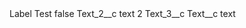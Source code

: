 <?xml version="1.0" encoding="UTF-8"?>
<CustomMetadata xmlns="http://soap.sforce.com/2006/04/metadata" xmlns:xsi="http://www.w3.org/2001/XMLSchema-instance" xmlns:xsd="http://www.w3.org/2001/XMLSchema">
    <label>Label Test</label>
    <protected>false</protected>
    <values>
        <field>Text_2__c</field>
        <value xsi:type="xsd:string">text 2</value>
    </values>
    <values>
        <field>Text_3__c</field>
        <value xsi:nil="true"/>
    </values>
    <values>
        <field>Text__c</field>
        <value xsi:type="xsd:string">text</value>
    </values>
</CustomMetadata>
